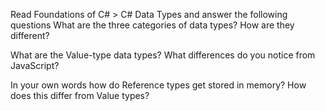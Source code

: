 Read Foundations of C# > C# Data Types and answer the following questions
What are the three categories of data types? How are they different?

What are the Value-type data types? What differences do you notice from JavaScript?

In your own words how do Reference types get stored in memory? How does this differ from Value types?